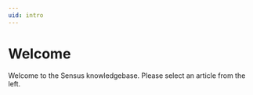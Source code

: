 ```yaml
---
uid: intro
---
```


# Welcome
Welcome to the Sensus knowledgebase. Please select an article from the left.
